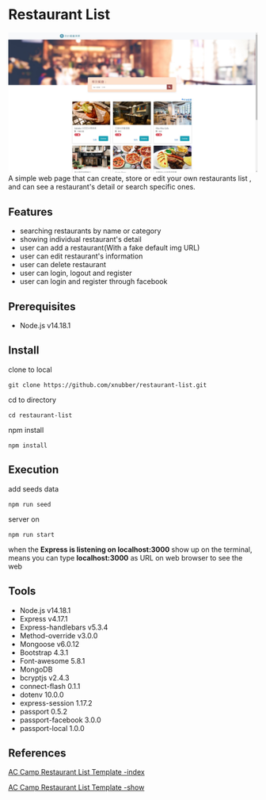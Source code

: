 # Restaurant List
![image](https://github.com/xnubber/restaurant-list/blob/main/public/img/restaurant.jpg)
A simple web page that can create, store or edit your own restaurants list , and can see a restaurant's detail or search specific ones.

## Features
- searching restaurants by name or category
- showing individual restaurant's detail
- user can add a restaurant(With a fake default img URL)
- user can edit restaurant's information
- user can delete restaurant
- user can login, logout and register
- user can login and register through facebook

## Prerequisites
- Node.js v14.18.1

## Install
clone to local

```
git clone https://github.com/xnubber/restaurant-list.git
```

cd to directory

```
cd restaurant-list
```

npm install

```
npm install
```

## Execution
add seeds data

```
npm run seed
```

server on

```
npm run start
```

when the **Express is listening on localhost:3000** show up on the terminal, means you can type **localhost:3000** as URL on web browser to see the web 

## Tools
- Node.js v14.18.1
- Express v4.17.1
- Express-handlebars v5.3.4
- Method-override v3.0.0
- Mongoose v6.0.12
- Bootstrap 4.3.1
- Font-awesome 5.8.1
- MongoDB
- bcryptjs v2.4.3
- connect-flash 0.1.1
- dotenv 10.0.0
- express-session 1.17.2
- passport 0.5.2
- passport-facebook 3.0.0
- passport-local 1.0.0

## References
[AC Camp Restaurant List Template -index](https://codepen.io/alpha-camp/pen/yrLbrZ)

[AC Camp Restaurant List Template -show](https://codepen.io/alpha-camp/pen/JVjNgG)

